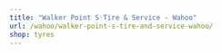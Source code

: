 ```yaml
---
title: "Walker Point S Tire & Service - Wahoo"
url: /wahoo/walker-point-s-tire-and-service-wahoo/
shop: tyres
---
```

